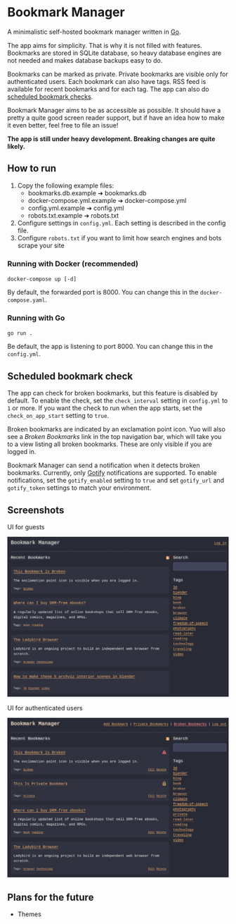 # Bookmark Manager
A minimalistic self-hosted bookmark manager written in [Go](https://go.dev/).

The app aims for simplicity. That is why it is not filled with features. Bookmarks are
stored in SQLite database, so heavy database engines are not needed and makes database
backups easy to do.

Bookmarks can be marked as private. Private bookmarks are visible only for authenticated
users. Each bookmark can also have tags. RSS feed is available for recent bookmarks and
for each tag. The app can also do [scheduled bookmark checks](#scheduled-bookmark-check).

Bookmark Manager aims to be as accessible as possible. It should have a pretty a quite good
screen reader support, but if have an idea how to make it even better, feel free to file an issue!

**The app is still under heavy development. Breaking changes are quite likely.**

## How to run
1. Copy the following example files:
   - bookmarks.db.example ➔ bookmarks.db
   - docker-compose.yml.example ➔ docker-compose.yml
   - config.yml.example ➔ config.yml
   - robots.txt.example ➔ robots.txt
2. Configure settings in `config.yml`. Each setting is described in the config file.
3. Configure `robots.txt` if you want to limit how search engines and bots scrape your site

### Running with Docker (recommended)
```
docker-compose up [-d]
```
By default, the forwarded port is 8000. You can change this in the `docker-compose.yaml`.

### Running with Go
```
go run .
```
Be default, the app is listening to port 8000. You can change this in the `config.yml`.

## Scheduled bookmark check
The app can check for broken bookmarks, but this feature is disabled by default.
To enable the check, set the `check_interval` setting in `config.yml` to `1` or more.
If you want the check to run when the app starts, set the `check_on_app_start` setting to `true`.

Broken bookmarks are indicated by an exclamation point icon. Yuo will also see a *Broken Bookmarks* link in the top navigation bar, which will take you to a view listing all broken bookmarks. These are only visible if you are logged in.

Bookmark Manager can send a notification when it detects broken bookmarks. Currently, only
[Gotify](https://gotify.net/) notifications are supported. To enable notifications, set
the `gotify_enabled` setting to `true` and set `gotify_url` and `gotify_token` settings to match your
environment.

## Screenshots
UI for guests

![Screenshot showing UI for guest users](docs/screenshot-guest.png "UI for guests")

UI for authenticated users

![Screenshot showing UI for authenticated users](docs/screenshot-authenticated.png "UI for authenticated users")

## Plans for the future
- Themes